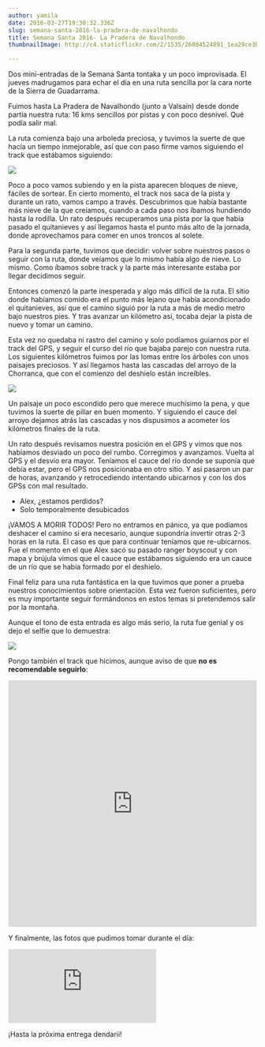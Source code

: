 ```yaml
---
author: yamila
date: 2016-03-27T19:30:32.336Z
slug: semana-santa-2016-la-pradera-de-navalhondo
title: Semana Santa 2016- La Pradera de Navalhondo
thumbnailImage: http://c4.staticflickr.com/2/1535/26004524891_1ea29ce3b3_c.jpg

---
```


Dos mini-entradas de la Semana Santa tontaka y un poco improvisada. El jueves madrugamos para echar el día en una ruta sencilla por la cara norte de la Sierra de Guadarrama.

Fuimos hasta La Pradera de Navalhondo (junto a Valsaín) desde donde partía nuestra ruta: 16 kms sencillos por pistas y con poco desnivel. Qué podía salir mal.

La ruta comienza bajo una arboleda preciosa, y tuvimos la suerte de que hacía un tiempo inmejorable, así que con paso firme vamos siguiendo el track que estábamos siguiendo:

<img src="http://c2.staticflickr.com/2/1682/26004525521_4b2cbcf80c_c.jpg"/>

Poco a poco vamos subiendo y en la pista aparecen bloques de nieve, fáciles de sortear. En cierto momento, el track nos saca de la pista y durante un rato, vamos campo a través. Descubrimos que había bastante más nieve de la que creíamos, cuando a cada paso nos íbamos hundiendo hasta la rodilla. Un rato después recuperamos una pista por la que había pasado el quitanieves y así llegamos hasta el punto más alto de la jornada, donde aprovechamos para comer en unos troncos al solete.

Para la segunda parte, tuvimos que decidir: volver sobre nuestros pasos o seguir con la ruta, donde veíamos que lo mismo había algo de nieve. Lo mismo. Como íbamos sobre track y la parte más interesante estaba por llegar decidimos seguir.

Entonces comenzó la parte inesperada y algo más difícil de la ruta. El sitio donde habíamos comido era el punto más lejano que había acondicionado el quitanieves, así que el camino siguió por la ruta a más de medio metro bajo nuestros pies. Y tras avanzar un kilómetro así, tocaba dejar la pista de nuevo y tomar un camino.

Esta vez no quedaba ni rastro del camino y solo podíamos guiarnos por el track del GPS, y seguir el curso del río que bajaba parejo con nuestra ruta. Los siguientes kilómetros fuimos por las lomas entre los árboles con unos paisajes preciosos. Y así llegamos hasta las cascadas del arroyo de la Chorranca, que con el comienzo del deshielo están increíbles.

<img src="http://c4.staticflickr.com/2/1535/26004524891_1ea29ce3b3_c.jpg"/>

Un paisaje un poco escondido pero que merece muchísimo la pena, y que tuvimos la suerte de pillar en buen momento. Y siguiendo el cauce del arroyo dejamos atrás las cascadas y nos dispusimos a acometer los kilómetros finales de la ruta.

Un rato después revisamos nuestra posición en el GPS y vimos que nos habíamos desviado un poco del rumbo. Corregimos y avanzamos. Vuelta al GPS y el desvío era mayor. Teníamos el cauce del río donde se suponía que debía estar, pero el GPS nos posicionaba en otro sitio. Y así pasaron un par de horas, avanzando y retrocediendo intentando ubicarnos y con los dos GPSs con mal resultado. 

- Alex, ¿estamos perdidos?
- Solo temporalmente desubicados

¡VAMOS A MORIR TODOS! Pero no entramos en pánico, ya que podíamos deshacer el camino si era necesario, aunque supondría invertir otras 2-3 horas en la ruta. El caso es que para continuar teníamos que re-ubicarnos. Fue el momento en el que Alex sacó su pasado ranger boyscout y con mapa y brújula vimos que el cauce que estábamos siguiendo era un cauce de un río que se había formado por el deshielo.

Final feliz para una ruta fantástica en la que tuvimos que poner a prueba nuestros conocimientos sobre orientación. Esta vez fueron suficientes, pero es muy importante seguir formándonos en estos temas si pretendemos salir por la montaña.

Aunque el tono de esta entrada es algo más serio, la ruta fue genial y os dejo el selfie que lo demuestra:

<img src="http://c3.staticflickr.com/2/1627/26044931626_3176eba951_c.jpg"/>

Pongo también el track que hicimos, aunque aviso de que **no es recomendable seguirlo**:

<iframe width='100%' height='500px' frameBorder='0' src='https://a.tiles.mapbox.com/v4/yamila.nlplkcgn/attribution,zoompan,zoomwheel.html?access_token=pk.eyJ1IjoieWFtaWxhIiwiYSI6IjUzNDE5ZDRkZjBiZjBiZDY0YTBhZjBmNmUyZGYzYTZiIn0.okLJEzGsBQ6IOgn1mhToIQ#14/40.88/-3.988'></iframe>

Y finalmente, las fotos que pudimos tomar durante el día:

<div class='embed-container'><iframe src='https://www.flickr.com/photos/125687915@N08/albums/72157664157058323/player' frameborder='0' allowfullscreen webkitallowfullscreen mozallowfullscreen oallowfullscreen msallowfullscreen></iframe></div>

¡Hasta la próxima entrega dendarii!






